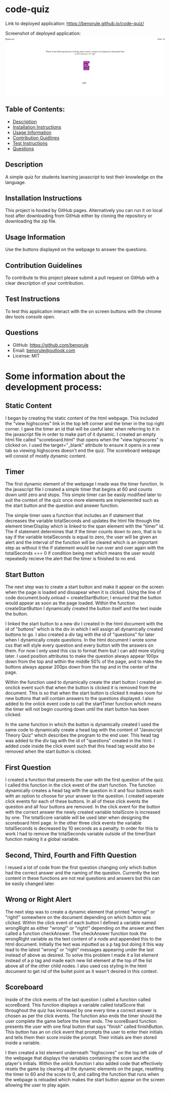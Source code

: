 # code-quiz
Link to deployed application: https://benorule.github.io/code-quiz/

Screenshot of deployed application: ![Index file screenshot](/assets/code-quiz-screenshot.png?raw=true "Application Screenshot")

## Table of Contents: 
 * [Description](#Description) 
* [Installation Instructions](#Installation-Instructions) 
* [Usage Information](#Usage-Information) 
* [Contribution Guidlines](#Contribution-Guidelines) 
* [Test Instructions](#Test-Instructions) 
* [Questions](#Questions) 
## Description 
A simple quiz for students learning javascript to test their knowledge on the language.
## Installation Instructions 
This project is hosted by GitHub pages. Alternatively you can run it on local host after downloading from GitHub either by cloning the repository or downloading the zip file.
## Usage Information 
Use the buttons displayed on the webpage to answer the questions.
## Contribution Guidelines 
To contribute to this project please submit a pull request on GitHub with a clear description of your contribution.
## Test Instructions 
To test this application interact with the on screen buttons with the chrome dev tools console open.
## Questions 
 * GitHub: https://github.com/benorule
* Email: benorule@outlook.com
* License: MIT

# Some information about the development process:

## Static Content
I began by creating the static content of the html webpage. This included the "view highscores" link in the top left corner and the timer in the top right corner. I gave the timer an id that will be useful later when referring to it in the javascript file in order to make part of it dynamic. I created an empty html file called "scoreboard.html" that opens when the "view highscores" is clicked on. I used the target="_blank" attribute to ensure it opens in a new tab so viewing highscores doesn't end the quiz. The scoreboard webpage will consist of mostly dynamic content.

## Timer
The first dynamic element of the webpage I made was the timer function. In the javascript file I created a simple timer that begins at 60 and counts down until zero and stops. This simple timer can be easily modified later to suit the context of the quiz once more elements are implemented such as the start button and the question and answer function.

The simple timer uses a function that includes an if statement that decreases the variable totalSeconds and updates the html file through the element timerDisplay which is linked to the span element with the "timer" id. The if statement determines that if the timer counts down to zero, that is to say if the variable totalSeconds is equal to zero, the user will be given an alert and the interval of the function will be cleared which is an important step as without it the if statement would be run over and over again with the totalSeconds === 0 if condition being met which means the user would repeatedly recieve the alert that the timer is finished to no end.

## Start Button
The next step was to create a start button and make it appear on the screen when the page is loaded and dissapear when it is clicked. Using the line of code document.body.onload = createStartButton; I ensured that the button would appear as soon as the page loaded. Within the function createStartButton I dynamically created the button itself and the text inside the button. 

I linked the start button to a new div I created in the html document with the id of "buttons" which is the div in which I will assign all dynamically created buttons to go. I also created a div tag with the id of "questions" for later when I dynamically create questions. In the html document I wrote some css that will style every question and every button with the answers on them. For now I only used this css to format them but I can add more styling later. I used position attributes to make the question always appear 100px down from the top and within the middle 50% of the page, and to make the buttons always appear 200px down from the top and in the center of the page.

Within the function used to dynamically create the start button I created an onclick event such that when the button is clicked it is removed from the document. This is so that when the start button is clicked it makes room for new buttons that will contain answers to the questions displayed. I also added to the onlick event code to call the startTimer function which means the timer will not begin counting down until the start button has been clicked.

In the same function in which the button is dynamically created I used the same code to dynamically create a head tag with the content of "Javascript Theory Quiz" which describes the program to the end user. This head tag was added to the div tag with the id of "questions" created in the html. I added code inside the click event such that this head tag would also be removed when the start button is clicked.

## First Question
I created a function that presents the user with the first question of the quiz. I called this function in the click event of the start function. The function dynamically creates a head tag with the question in it and four buttons each with an option to choose for your answer to the question. I created seperate click events for each of these buttons. In all of these click events the question and all four buttons are removed. In the click event for the button with the correct answer the newly created variable totalScore is increased by one. The totalScore variable will be used later when designing the scoreboard html page. In the other three click events the variable totalSeconds is decreased by 10 seconds as a penalty. In order for this to work I had to remove the totalSeconds variable outside of the timerStart function making it a global variable.

## Second, Third, Fourth and Fifth Question
I reused a lot of code from the first question changing only which button had the correct answer and the naming of the question. Currently the text content in these functions are not real questions and answers but this can be easily changed later.

## Wrong or Right Alert
The next step was to create a dynamic element that printed "wrong!" or "right!" somewhere on the document depending on which button was clicked. Within the click event of each button I defined a variable named wrongRight as either "wrong!" or "right!" depending on the answer and then called a function checkAnswer. The checkAnswer function took the wrongRight variable as the text content of a node and appended this to the html document. Initially the text was inputted as a p tag but doing it this way lead to the latest "wrong" or "right" messages appearing under the last instead of above as desired. To solve this problem I made it a list element instead of a p tag and made each new list element at the top of the list above all of the other child nodes. I also used css styling in the html document to get rid of the bullet point as it wasn't desired in this context.

## Scoreboard
Inside of the click events of the last question I called a function called scoreBoard. This function displays a variable called totalScore that throughout the quiz has increased by one every time a correct answer is chosen as per the click events. The function also ends the timer should the user complete the game before the timer ends. The scoreBoard function presents the user with one final button that says "finish" called finishButton. This button has an on click event that prompts the user to enter their initials and tells them their score inside the prompt. Their initials are then stored inside a variable. 

I then created a list element underneath "highscores" on the top left side of the webpage that displays the variables containing the score and the player's initials. Within the onlick function I also added code that effectively resets the game by clearing all the dynamic elements on the page, resetting the timer to 60 and the score to 0, and calling the function that runs when the webpage is reloaded which makes the start button appear on the screen allowing the user to play again.
